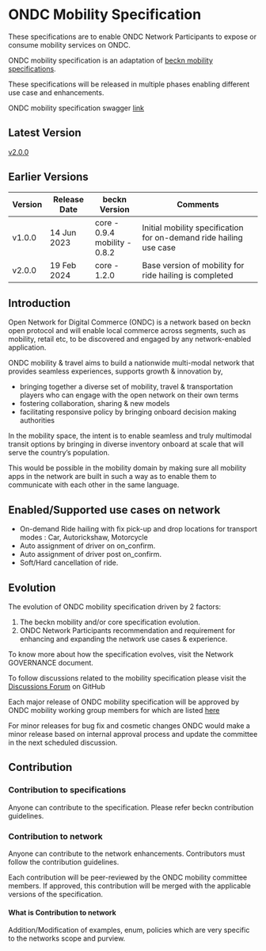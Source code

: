 # ONDC Mobility Specification

These specifications are to enable ONDC Network Participants to expose or consume mobility services on ONDC.

ONDC mobility specification is an adaptation of [beckn mobility specifications](https://github.com/beckn/mobility).

These specifications will be released in multiple phases enabling different use case and enhancements.

ONDC mobility specification swagger [link](https://ondc-official.github.io/mobility-specification/)

## Latest Version

[v2.0.0](https://github.com/ONDC-Official/mobility-specification/releases/tag/v1.0.0)

## Earlier Versions

| Version | Release Date | beckn Version                      | Comments                                                           |
| ------- | ------------ | ---------------------------------- | ------------------------------------------------------------------ |
| v1.0.0  | 14 Jun 2023  | core - 0.9.4<br />mobility - 0.8.2 | Initial mobility specification for on-demand ride hailing use case |
| v2.0.0  | 19 Feb 2024  | core - 1.2.0                       | Base version of mobility for ride hailing is completed              |

## Introduction

Open Network for Digital Commerce (ONDC) is a network based on beckn open protocol and will enable local commerce across segments, such as mobility, retail etc, to be discovered and engaged by any network-enabled application.

ONDC mobility & travel aims to build a nationwide multi-modal network that provides seamless experiences, supports growth & innovation by,

* bringing together a diverse set of mobility, travel & transportation players who can engage with the open network on their own terms
* fostering collaboration, sharing & new models
* facilitating responsive policy by bringing onboard decision making authorities

In the mobility space, the intent is to enable seamless and truly multimodal transit options by bringing in diverse inventory onboard at scale that will serve the country’s population.

This would be possible in the mobility domain by making sure all mobility apps in the network are built in such a way as to enable them to communicate with each other in the same language.

## Enabled/Supported use cases on network

* On-demand Ride hailing with fix pick-up and drop locations for transport modes : Car, Autorickshaw, Motorcycle
* Auto assignment of driver on on_confirm.
* Auto assignment of driver post on_confirm.
* Soft/Hard cancellation of ride.

## Evolution

The evolution of ONDC mobility specification driven by 2 factors:

1. The beckn mobility and/or core specification evolution.
2. ONDC Network Participants recommendation and requirement for enhancing and expanding the network use cases & experience.

To know more about how the specification evolves, visit the Network GOVERNANCE document.

To follow discussions related to the mobility specification please visit the [Discussions Forum](https://github.com/ONDC-Official/mobility-specification/discussions) on GitHub

Each major release of ONDC mobility specification will be approved by ONDC mobility working group members for which are listed [here](./Committee.md)

For minor releases for bug fix and cosmetic changes ONDC would make a minor release based on internal approval process and update the committee in the next scheduled discussion.

## Contribution

### Contribution to specifications

Anyone can contribute to the specification. Please refer beckn contribution guidelines.

### Contribution to network

Anyone can contribute to the network enhancements. Contributors must follow the contribution guidelines.

Each contribution will be peer-reviewed by the ONDC mobility committee members. If approved, this contribution will be merged with the applicable versions of the specification.

#### What is Contribution to network

Addition/Modification of examples, enum, policies which are very specific to the networks scope and purview.
